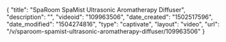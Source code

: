 {
    "title": "SpaRoom SpaMist Ultrasonic Aromatherapy Diffuser",
    "description": "",
    "videoid": "109963506",
    "date_created": "1502517596",
    "date_modified": "1504274816",
    "type": "captivate",
    "layout": "video",
    "url": "\/v\/sparoom-spamist-ultrasonic-aromatherapy-diffuser\/109963506"
}